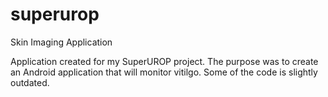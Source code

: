 superurop
=========

Skin Imaging Application

Application created for my SuperUROP project. The purpose was to create an Android application that will monitor vitilgo. Some of the code is slightly outdated.
